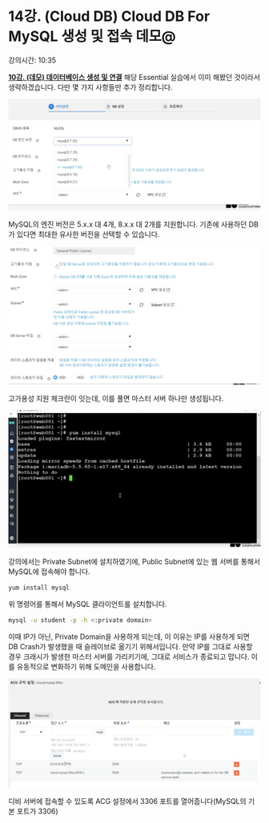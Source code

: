 # 14강. (Cloud DB) Cloud DB For MySQL 생성 및 접속 데모@

강의시간: 10:35

[****10강. (데모) 데이터베이스 생성 및 연결****](https://www.notion.so/10-b7da476abbaf45ee89505529c4920f6b?pvs=21) 해당 Essential 실습에서 이미 해봤던 것이라서 생략하겠습니다. 다만 몇 가지 사항들만 추가 정리합니다.

![Untitled](14%E1%84%80%E1%85%A1%E1%86%BC%20(Cloud%20DB)%20Cloud%20DB%20For%20MySQL%20%E1%84%89%E1%85%A2%E1%86%BC%E1%84%89%E1%85%A5%E1%86%BC%20%E1%84%86%E1%85%B5%E1%86%BE%20%E1%84%8C%E1%85%A5%E1%86%B8%201fdada419144443ea0d1fc36ffa4658f/Untitled.png)

MySQL의 엔진 버전은 5.x.x 대 4개, 8.x.x 대 2개를 지원합니다. 기존에 사용하던 DB가 있다면 최대한 유사한 버전을 선택할 수 있습니다.

![Untitled](14%E1%84%80%E1%85%A1%E1%86%BC%20(Cloud%20DB)%20Cloud%20DB%20For%20MySQL%20%E1%84%89%E1%85%A2%E1%86%BC%E1%84%89%E1%85%A5%E1%86%BC%20%E1%84%86%E1%85%B5%E1%86%BE%20%E1%84%8C%E1%85%A5%E1%86%B8%201fdada419144443ea0d1fc36ffa4658f/Untitled%201.png)

고가용성 지원 체크란이 잇는데, 이를 풀면 마스터 서버 하나만 생성됩니다.

![Untitled](14%E1%84%80%E1%85%A1%E1%86%BC%20(Cloud%20DB)%20Cloud%20DB%20For%20MySQL%20%E1%84%89%E1%85%A2%E1%86%BC%E1%84%89%E1%85%A5%E1%86%BC%20%E1%84%86%E1%85%B5%E1%86%BE%20%E1%84%8C%E1%85%A5%E1%86%B8%201fdada419144443ea0d1fc36ffa4658f/Untitled%202.png)

강의에서는 Private Subnet에 설치하였기에, Public Subnet에 있는 웹 서버를 통해서 MySQL에 접속해야 합니다.

```bash
yum install mysql
```

위 명령어를 통해서 MySQL 클라이언트를 설치합니다.

```bash
mysql -u student -p -h <:private domain>
```

이때 IP가 아닌, Private Domain을 사용하게 되는데, 이 이유는 IP를 사용하게 되면 DB Crash가 발생했을 때 슬레이브로 옮기기 위해서입니다. 만약 IP를 그대로 사용할 경우 크래시가 발생한 마스터 서버를 가리키기에, 그대로 서비스가 종료되고 맙니다. 이를 유동적으로 변화하기 위해 도메인을 사용합니다.

![Untitled](14%E1%84%80%E1%85%A1%E1%86%BC%20(Cloud%20DB)%20Cloud%20DB%20For%20MySQL%20%E1%84%89%E1%85%A2%E1%86%BC%E1%84%89%E1%85%A5%E1%86%BC%20%E1%84%86%E1%85%B5%E1%86%BE%20%E1%84%8C%E1%85%A5%E1%86%B8%201fdada419144443ea0d1fc36ffa4658f/Untitled%203.png)

디비 서버에 접속할 수 있도록 ACG 설정에서 3306 포트를 열어줍니다(MySQL의 기본 포트가 3306)
